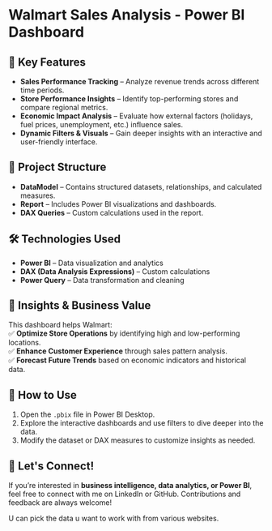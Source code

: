 # Walmart Sales Analysis - Power BI Dashboard  


## 🔹 Key Features  
- **Sales Performance Tracking** – Analyze revenue trends across different time periods.  
- **Store Performance Insights** – Identify top-performing stores and compare regional metrics.  
- **Economic Impact Analysis** – Evaluate how external factors (holidays, fuel prices, unemployment, etc.) influence sales.  
- **Dynamic Filters & Visuals** – Gain deeper insights with an interactive and user-friendly interface.  

## 📂 Project Structure  
- **DataModel** – Contains structured datasets, relationships, and calculated measures.  
- **Report** – Includes Power BI visualizations and dashboards.  
- **DAX Queries** – Custom calculations used in the report.  

## 🛠️ Technologies Used  
- **Power BI** – Data visualization and analytics  
- **DAX (Data Analysis Expressions)** – Custom calculations  
- **Power Query** – Data transformation and cleaning  

## 🚀 Insights & Business Value  
This dashboard helps Walmart:  
✅ **Optimize Store Operations** by identifying high and low-performing locations.  
✅ **Enhance Customer Experience** through sales pattern analysis.  
✅ **Forecast Future Trends** based on economic indicators and historical data.  

## 🔗 How to Use  
1. Open the `.pbix` file in Power BI Desktop.  
2. Explore the interactive dashboards and use filters to dive deeper into the data.  
3. Modify the dataset or DAX measures to customize insights as needed.  

## 🤝 Let's Connect!  
If you’re interested in **business intelligence, data analytics, or Power BI**, feel free to connect with me on LinkedIn or GitHub. Contributions and feedback are always welcome!  

U can pick the data u want to work with from various websites.
